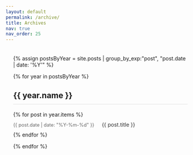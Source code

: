 ```yaml
---
layout: default
permalink: /archive/
title: Archives
nav: true
nav_order: 25
---
```


<div class="archive">
  {% assign postsByYear = site.posts | group_by_exp:"post", "post.date | date: '%Y'" %}
  
  {% for year in postsByYear %}
    <h2 class="archive-year" id="{{ year.name }}">{{ year.name }}</h2>
    <ul class="archive-list">
      {% for post in year.items %}
        <li class="archive-item">
          <span class="archive-date">{{ post.date | date: "%Y-%m-%d" }}</span>
          <a href="{{ post.url | relative_url }}" class="archive-title">{{ post.title }}</a>
        </li>
      {% endfor %}
    </ul>
  {% endfor %}
</div>

<style>
.archive {
  max-width: 800px;
  margin: 0 auto;
  padding: 20px;
}

.archive-year {
  margin-top: 30px;
  border-bottom: 2px solid #eee;
  padding-bottom: 10px;
}

.archive-list {
  list-style: none;
  padding-left: 0;
}

.archive-item {
  margin: 10px 0;
  display: flex;
  align-items: baseline;
}

.archive-date {
  color: #666;
  font-size: 0.9em;
  min-width: 100px;
  margin-right: 20px;
}

.archive-title {
  text-decoration: none;
  color: #333;
}

.archive-title:hover {
  color: #b509ac;
}

/* Dark mode updates */
@media (prefers-color-scheme: dark) {
  .archive {
    background-color: #1a1a1a;
  }

  .archive-year {
    color: #fff;
    border-bottom-color: #333;
  }

  .archive-date {
    color: #b3b3b3;
  }

  /* Make title selector more specific */
  .archive-list .archive-item .archive-title {
    color: #fff;
  }

  .archive-list .archive-item .archive-title:hover {
    color: #58a6ff;
  }
}
</style>